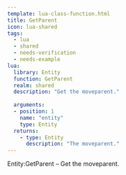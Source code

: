 ```yaml
---
template: lua-class-function.html
title: GetParent
icon: lua-shared
tags:
  - lua
  - shared
  - needs-verification
  - needs-example
lua:
  library: Entity
  function: GetParent
  realm: shared
  description: "Get the moveparent."
  
  arguments:
  - position: 1
    name: "entity"
    type: Entity
  returns:
    - type: Entity
      description: "The moveparent."
---
```


<div class="lua__search__keywords">
Entity:GetParent &#x2013; Get the moveparent.
</div>

